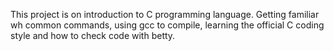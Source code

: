 This project is on introduction to C programming language. Getting familiar wh common commands, using gcc to compile, learning the official C coding style and how to check code with betty. 
